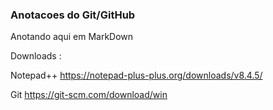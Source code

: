 ### Anotacoes do Git/GitHub

Anotando aqui em MarkDown

Downloads : 

Notepad++
https://notepad-plus-plus.org/downloads/v8.4.5/

Git 
https://git-scm.com/download/win


